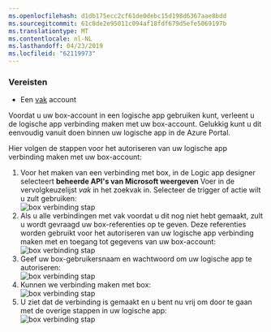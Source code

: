 ```yaml
---
ms.openlocfilehash: d1db175ecc2cf61de0debc15d198d6367aae8bdd
ms.sourcegitcommit: 61c8de2e95011c094af18fdf679d5efe5069197b
ms.translationtype: MT
ms.contentlocale: nl-NL
ms.lasthandoff: 04/23/2019
ms.locfileid: "62119973"
---
```

### <a name="prerequisites"></a>Vereisten
* Een [vak](http://box.com) account  

Voordat u uw box-account in een logische app gebruiken kunt, verleent u de logische app verbinding maken met uw box-account. Gelukkig kunt u dit eenvoudig vanuit doen binnen uw logische app in de Azure Portal.  

Hier volgen de stappen voor het autoriseren van uw logische app verbinding maken met uw box-account:  

1. Voor het maken van een verbinding met box, in de Logic app designer selecteert **beheerde API's van Microsoft weergeven** Voer in de vervolgkeuzelijst *vak* in het zoekvak in. Selecteer de trigger of actie wilt u zult gebruiken:  
   ![box verbinding stap](./media/connectors-create-api-box/box-1.png)  
2. Als u alle verbindingen met vak voordat u dit nog niet hebt gemaakt, zult u wordt gevraagd uw box-referenties op te geven. Deze referenties worden gebruikt voor het autoriseren van uw logische app verbinding maken met en toegang tot gegevens van uw box-account:  
   ![box verbinding stap](./media/connectors-create-api-box/box-2.png)  
3. Geef uw box-gebruikersnaam en wachtwoord om uw logische app te autoriseren:  
   ![box verbinding stap](./media/connectors-create-api-box/box-3.png)  
4. Kunnen we verbinding maken met box:  
   ![box verbinding stap](./media/connectors-create-api-box/box-4.png)  
5. U ziet dat de verbinding is gemaakt en u bent nu vrij om door te gaan met de overige stappen in uw logische app:  
   ![box verbinding stap](./media/connectors-create-api-box/box-5.png)  

